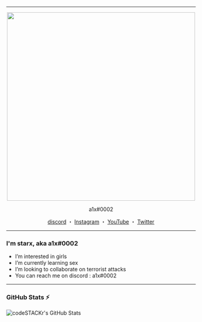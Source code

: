 
------
<p align="center">  
  <img src="banner.gif" width="500">
</p>
<p align="center">
    a1x#0002
<p align="center">
</p>
<p align="center">
<a href="https://discord.gg/8jJbGHUFwH">discord</a>
    ・
    <a href="https://www.instagram.com/starxa1/">Instagram</a>
    ・
    <a href="https://www.youtube.com/starxa1">YouTube</a>
    ・
    <a href="https://www.twitter.com/starxcpu">Twitter</a>
</p>

<p align="center">  

--- 

### I'm starx, aka a1x#0002

- I’m interested in girls
- I’m currently learning sex
- I’m looking to collaborate on terrorist attacks
- You can reach me on discord : a1x#0002

---

### GitHub Stats :zap: 

<img align="left" alt="codeSTACKr's GitHub Stats" src="https://github-readme-stats-liart-six.vercel.app/api?username=starxcpu&show_icons=true&hide_border=true" />
